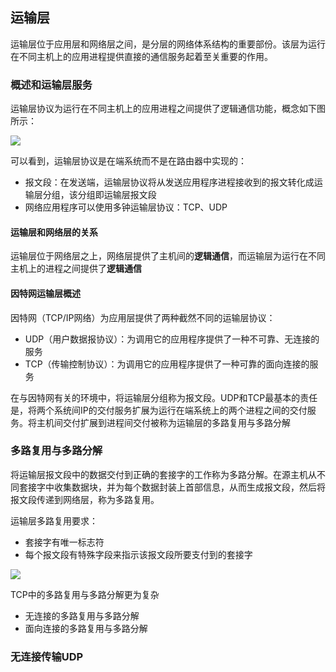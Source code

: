## 运输层

运输层位于应用层和网络层之间，是分层的网络体系结构的重要部份。该层为运行在不同主机上的应用进程提供直接的通信服务起着至关重要的作用。

### 概述和运输层服务

运输层协议为运行在不同主机上的应用进程之间提供了逻辑通信功能，概念如下图所示：

![](https://raw.githubusercontent.com/howie6879/howie6879.github.io/img/pictures/20190608204654.png)

可以看到，运输层协议是在端系统而不是在路由器中实现的：

- 报文段：在发送端，运输层协议将从发送应用程序进程接收到的报文转化成运输层分组，该分组即运输层报文段
- 网络应用程序可以使用多钟运输层协议：TCP、UDP

#### 运输层和网络层的关系

运输层位于网络层之上，网络层提供了主机间的**逻辑通信**，而运输层为运行在不同主机上的进程之间提供了**逻辑通信**

#### 因特网运输层概述

因特网（TCP/IP网络）为应用层提供了两种截然不同的运输层协议：

- UDP（用户数据报协议）：为调用它的应用程序提供了一种不可靠、无连接的服务
- TCP（传输控制协议）：为调用它的应用程序提供了一种可靠的面向连接的服务

在与因特网有关的环境中，将运输层分组称为报文段。UDP和TCP最基本的责任是，将两个系统间IP的交付服务扩展为运行在端系统上的两个进程之间的交付服务。将主机间交付扩展到进程间交付被称为运输层的多路复用与多路分解

### 多路复用与多路分解

将运输层报文段中的数据交付到正确的套接字的工作称为多路分解。在源主机从不同套接字中收集数据块，并为每个数据封装上首部信息，从而生成报文段，然后将报文段传递到网络层，称为多路复用。

运输层多路复用要求：
- 套接字有唯一标志符
- 每个报文段有特殊字段来指示该报文段所要支付到的套接字

![](https://raw.githubusercontent.com/howie6879/howie6879.github.io/img/pictures/20190612174440.png)

TCP中的多路复用与多路分解更为复杂

- 无连接的多路复用与多路分解
- 面向连接的多路复用与多路分解

### 无连接传输UDP